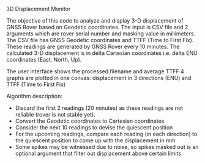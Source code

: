 3D Displacement Monitor

The objective of this code to analyze and display 3-D displacement of GNSS Rover based on Geodetic coordinates. The input is CSV file and 2 arguments which are rover serial number and masking value in millimeters. The CSV file has GNSS Geodetic coordinates and TTFF (Time to First Fix). These readings are generated by GNSS Rover every 10 minutes. The calculated 3-D displacement is in delta Cartesian coordinates i.e. delta ENU coordinates (East, North, Up). 

The user interface shows the processed filename and average TTFF 
4 graphs are plotted in one convas: displacement in 3 directions (ENU) and TTFF (Time to First Fix)      

Algorithm description:
- Discard the first 2 readings (20 minutes) as these readings are not reliable (rover is not stable yet).
- Convert the Geodetic coordinates to Cartesian coordinates 
- Consider the next 10 readings to devise the quiescent position
- For the upcoming readings, compare each reading (in each direction) to the quiescent position to come up with the displacement in mm 
- Some spikes may be witnessed due to noise, so spikes masked out is an optional argument that filter out displacement above certain limits

